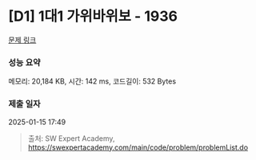 # [D1] 1대1 가위바위보 - 1936 

[문제 링크](https://swexpertacademy.com/main/code/problem/problemDetail.do?contestProbId=AV5PjKXKALcDFAUq) 

### 성능 요약

메모리: 20,184 KB, 시간: 142 ms, 코드길이: 532 Bytes

### 제출 일자

2025-01-15 17:49



> 출처: SW Expert Academy, https://swexpertacademy.com/main/code/problem/problemList.do